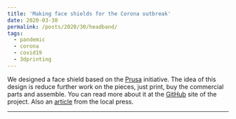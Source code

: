```yaml
---
title: 'Making face shields for the Corona outbreak'
date: 2020-03-30
permalink: /posts/2020/30/headband/
tags:
  - pandemic
  - corona
  - covid19
  - 3dprinting
---
```


We designed a face shield based on the [<u>Prusa</u>](https://www.prusaprinters.org/prints/25857-prusa-protective-face-shield-rc3) initiative. The idea of this design is reduce further work on the pieces, just print, buy the commercial parts and assemble. You can read more about it at the [<u>GitHub</u>](https://github.com/FabLabUChile/fabuchile-face-shield) site of the project. Also an [<u>article</u>](https://www.latercera.com/que-pasa/noticia/cientificos-chilenos-disenan-mascara-protectora-imprimible-en-3d-compostable-y-de-uso-abierto/F7MEVCYFVJALHKGSFPWE6PBHDQ/) from the local press.


------